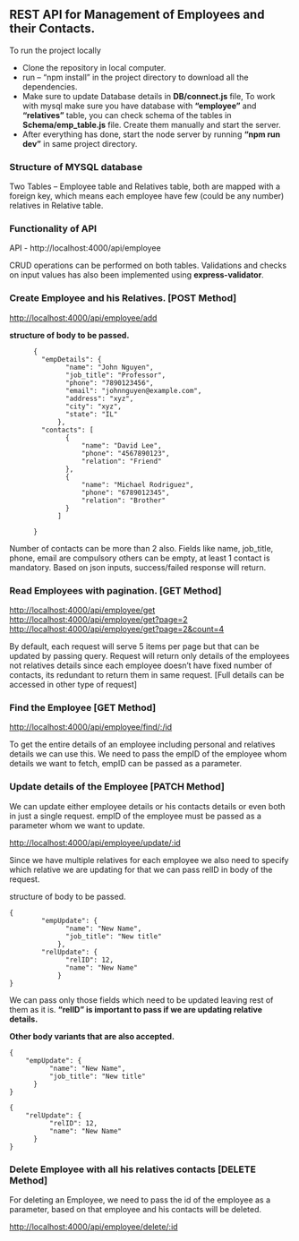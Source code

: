 ## REST API for Management of Employees and their Contacts.
To run the project locally 
<ul>
  <li> Clone the repository in local computer. </li>
  <li> run – “npm install” in the project directory to download all the dependencies.  </li>
  <li> Make sure to update Database details in <b>DB/connect.js</b> file, To work with mysql make sure you have database with <b>“employee”</b> and <b>“relatives”</b> table, you can check schema of the tables in <b>Schema/emp_table.js</b> file. Create them manually and start the server. </li>
  <li> After everything has done, start the node server by running <b>“npm run dev”</b> in same project directory. </li>
</ul>

### Structure of MYSQL database
Two Tables – Employee table and Relatives table, both are mapped with a foreign key, which means each employee have few (could be any number) relatives in Relative table.



### Functionality of API 
API - http://localhost:4000/api/employee

CRUD operations can be performed on both tables. Validations and checks on input values has also been implemented using <b>express-validator</b>.

### Create Employee and his Relatives. [POST Method]
<a href="#"> http://localhost:4000/api/employee/add </a>

<b> structure of body to be passed. </b>
```
      {
        "empDetails": {
              "name": "John Nguyen",
              "job_title": "Professor",
              "phone": "7890123456",
              "email": "johnnguyen@example.com",
              "address": "xyz", 
              "city": "xyz", 
              "state": "IL"
            },
        "contacts": [
              {
                  "name": "David Lee",
                  "phone": "4567890123",
                  "relation": "Friend"
              },
              {
                  "name": "Michael Rodriguez",
                  "phone": "6789012345",
                  "relation": "Brother"
              }
            ]

      }
```

Number of contacts can be more than 2 also.
Fields like name, job_title, phone, email are compulsory others can be empty, at least 1 contact is mandatory.
Based on json inputs, success/failed response will return.

### Read Employees with pagination. [GET Method]
<a href="#"> http://localhost:4000/api/employee/get </a> <br>
<a href="#"> http://localhost:4000/api/employee/get?page=2 </a> <br>
<a href="#"> http://localhost:4000/api/employee/get?page=2&count=4 </a> <br>

By default, each request will serve 5 items per page but that can be updated by passing query.
Request will return only details of the employees not relatives details since each employee doesn’t have fixed number of contacts, its redundant to return them in same request. [Full details can be accessed in other type of request] 

### Find the Employee [GET Method]
<a href="#"> http://localhost:4000/api/employee/find/:/id </a> <br>

To get the entire details of an employee including personal and relatives details we can use this.
We need to pass the empID of the employee whom details we want to fetch, empID can be passed as a parameter.

### Update details of the Employee [PATCH Method]
We can update either employee details or his contacts details or even both in just a single request.
empID of the employee must be passed as a parameter whom we want to update.

<a href="#"> http://localhost:4000/api/employee/update/:id </a> <br>

Since we have multiple relatives for each employee we also need to specify which relative we are updating for that we can pass relID in body of the request.

structure of body to be passed.
```
{
		"empUpdate": {
        	  "name": "New Name",
        	  "job_title": "New title"
    		},
		"relUpdate": {
        	  "relID": 12,
 	          "name": "New Name"
    		}
}
```

We can pass only those fields which need to be updated leaving rest of them as it is.
<b>“relID” is important to pass if we are updating relative details.</b>

<b> Other body variants that are also accepted. </b>
```
{
	"empUpdate": {
          "name": "New Name",
          "job_title": "New title"
      }
}

```
```
{
	"relUpdate": {
          "relID": 12,
          "name": "New Name"
      }
}

```

### Delete Employee with all his relatives contacts [DELETE Method]
For deleting an Employee, we need to pass the id of the employee as a parameter, based on that employee and his contacts will be deleted. 

<a href="#"> http://localhost:4000/api/employee/delete/:id </a> <br>











